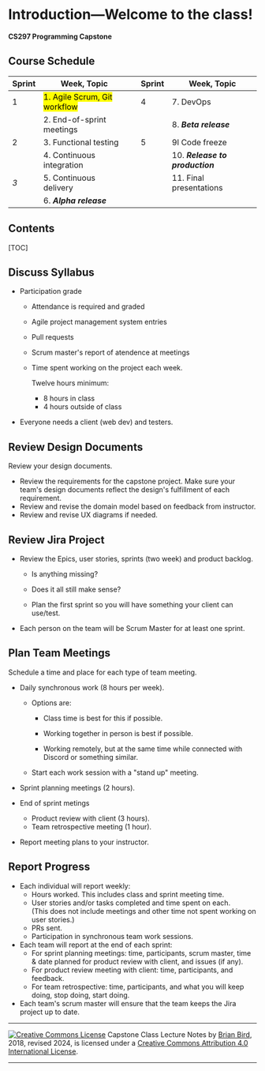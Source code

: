 <h1>Introduction&mdash;Welcome to the class!</h1>

**CS297 Programming Capstone**



<h2>Course Schedule</h2>

| Sprint | Week, Topic                               |      | Sprint | Week, Topic                     |
| ------ | ----------------------------------------- | ---- | ------ | ------------------------------- |
| 1      | <mark>1. Agile Scrum, Git workflow</mark> |      | 4      | 7. DevOps                       |
|        | 2. End-of-sprint meetings                 |      |        | 8. ***Beta release***           |
| 2      | 3. Functional testing                     |      | 5      | 9l Code freeze                  |
|        | 4. Continuous integration                 |      |        | 10. ***Release to production*** |
| *3*    | 5. Continuous delivery                    |      |        | 11. Final presentations         |
|        | 6. ***Alpha release***                    |      |        |                                 |



<h2>Contents</h2>

[TOC]

## Discuss Syllabus

- Participation grade

  - Attendance is required and graded

  - Agile project management system entries

  - Pull requests

  - Scrum master's report of atendence at meetings

  - Time spent working on the project each week.

    Twelve hours minimum:

    - 8 hours in class
    - 4 hours outside of class

- Everyone needs a client (web dev) and testers.



## Review Design Documents

Review your design documents.

- Review the requirements for the capstone project. Make sure your team's design documents reflect the design's fulfillment of each requirement.
- Review and revise the domain model based on feedback from instructor.
- Review and revise UX diagrams if needed.



## Review Jira Project

- Review the Epics, user stories, sprints (two week) and product backlog. 
  - Is anything missing? 

  - Does it all still make sense?

  - Plan the first sprint so you will have something your client can use/test.

- Each person on the team will be Scrum Master for at least one sprint.



## Plan Team Meetings

Schedule a time and place for each type of team meeting.

- Daily synchronous work (8 hours per week).

  - Options are:

    - Class time is best for this if possible.

    - Working together in person is best if possible.

    - Working remotely, but at the same time while connected with Discord or something similar.

  - Start each work session with a "stand up" meeting.

- Sprint planning meetings (2 hours).

- End of sprint metings

  - Product review with client (3 hours).
  - Team retrospective meeting (1 hour).

- Report meeting plans to your instructor.



## Report Progress

- Each individual will report weekly:
  - Hours worked. This includes class and sprint meeting time.
  - User stories and/or tasks completed and time spent on each.  
    (This does not include meetings and other time not spent working on user stories.)
  - PRs sent.
  - Participation in synchronous team work sessions.
- Each team will report at the end of each sprint:
  - For sprint planning meetings: time, participants, scrum master, time & date planned for product review with client, and issues (if any).
  - For product review meeting with client: time, participants, and feedback.
  - For team retrospective: time, participants, and what you will keep doing, stop doing, start doing.
- Each team's scrum master will ensure that the team keeps the Jira project up to date.





------

[![Creative Commons License](https://i.creativecommons.org/l/by/4.0/88x31.png)](http://creativecommons.org/licenses/by/4.0/)
Capstone Class Lecture Notes by [Brian Bird](https://profbird.dev), 2018, revised <time>2024</time>, is licensed under a [Creative Commons Attribution 4.0 International License](http://creativecommons.org/licenses/by/4.0/). 

------